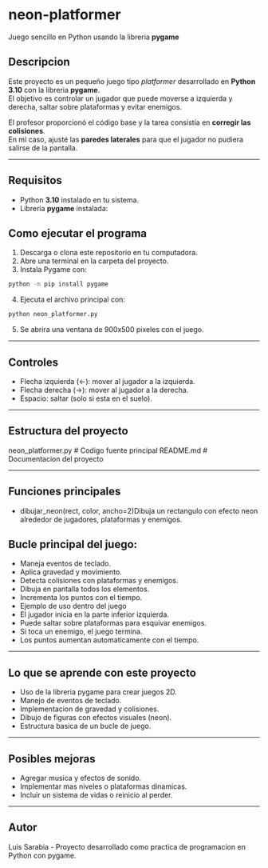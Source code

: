 # neon-platformer  
Juego sencillo en Python usando la libreria **pygame**  

## Descripcion  
Este proyecto es un pequeño juego tipo *platformer* desarrollado en **Python 3.10** con la libreria **pygame**.  
El objetivo es controlar un jugador que puede moverse a izquierda y derecha, saltar sobre plataformas y evitar enemigos.  

El profesor proporcionó el código base y la tarea consistía en **corregir las colisiones**.  
En mi caso, ajusté las **paredes laterales** para que el jugador no pudiera salirse de la pantalla.  

---  

## Requisitos  
- Python **3.10** instalado en tu sistema.  
- Libreria **pygame** instalada:  

## Como ejecutar el programa
1. Descarga o clona este repositorio en tu computadora.
2. Abre una terminal en la carpeta del proyecto.
3. Instala Pygame con:

```bash
python -m pip install pygame
```

4. Ejecuta el archivo principal con:

```bash
python neon_platformer.py
```

5. Se abrira una ventana de 900x500 pixeles con el juego.

---

## Controles
- Flecha izquierda (←): mover al jugador a la izquierda.
- Flecha derecha (→): mover al jugador a la derecha.
- Espacio: saltar (solo si esta en el suelo).

---

## Estructura del proyecto
neon_platformer.py   # Codigo fuente principal
README.md            # Documentacion del proyecto

---

## Funciones principales
- dibujar_neon(rect, color, ancho=2)Dibuja un rectangulo con efecto neon alrededor de jugadores, plataformas y enemigos.

## Bucle principal del juego:
- Maneja eventos de teclado.
- Aplica gravedad y movimiento.
- Detecta colisiones con plataformas y enemigos.
- Dibuja en pantalla todos los elementos.
- Incrementa los puntos con el tiempo.
- Ejemplo de uso dentro del juego
- El jugador inicia en la parte inferior izquierda.
- Puede saltar sobre plataformas para esquivar enemigos.
- Si toca un enemigo, el juego termina.
- Los puntos aumentan automaticamente con el tiempo.

---

## Lo que se aprende con este proyecto
- Uso de la libreria pygame para crear juegos 2D.
- Manejo de eventos de teclado.
- Implementacion de gravedad y colisiones.
- Dibujo de figuras con efectos visuales (neon).
- Estructura basica de un bucle de juego.

---

## Posibles mejoras
- Agregar musica y efectos de sonido.
- Implementar mas niveles o plataformas dinamicas.
- Incluir un sistema de vidas o reinicio al perder.

---

## Autor
Luis Sarabia - Proyecto desarrollado como practica de programacion en Python con pygame.